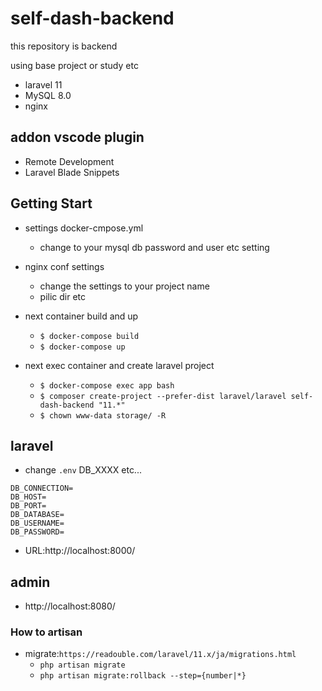 # self-dash-backend

this repository is backend

using base project or study etc

- laravel 11
- MySQL 8.0
- nginx

## addon vscode plugin

- Remote Development
- Laravel Blade Snippets

## Getting Start

- settings docker-cmpose.yml

  - change to your mysql db password and user etc setting

- nginx conf settings

  - change the settings to your project name
  - pilic dir etc

- next container build and up

  - `$ docker-compose build`
  - `$ docker-compose up`

- next exec container and create laravel project
  - `$ docker-compose exec app bash`
  - `$ composer create-project --prefer-dist laravel/laravel self-dash-backend "11.*"`
  - `$ chown www-data storage/ -R`

## laravel

- change `.env` DB_XXXX etc...

```
DB_CONNECTION=
DB_HOST=
DB_PORT=
DB_DATABASE=
DB_USERNAME=
DB_PASSWORD=
```

- URL:http://localhost:8000/

## admin

- http://localhost:8080/

### How to artisan

- migrate:`https://readouble.com/laravel/11.x/ja/migrations.html`
  - `php artisan migrate`
  - `php artisan migrate:rollback --step={number|*}`
